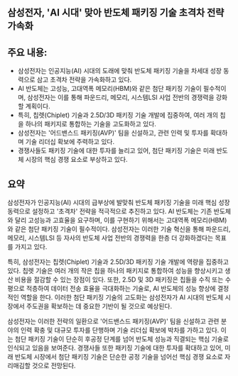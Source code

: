 ## 삼성전자, 'AI 시대' 맞아 반도체 패키징 기술 초격차 전략 가속화

## 주요 내용:
*   삼성전자는 인공지능(AI) 시대의 도래에 맞춰 반도체 패키징 기술을 차세대 성장 동력으로 삼고 초격차 전략을 가속화하고 있다.
*   AI 반도체는 고성능, 고대역폭 메모리(HBM)와 같은 첨단 패키징 기술이 필수적이며, 삼성전자는 이를 통해 파운드리, 메모리, 시스템LSI 사업 전반의 경쟁력을 강화할 계획이다.
*   특히, 칩렛(Chiplet) 기술과 2.5D/3D 패키징 기술 개발에 집중하여, 여러 개의 칩을 하나의 패키지로 통합하는 기술을 고도화하고 있다.
*   삼성전자는 '어드밴스드 패키징(AVP)' 팀을 신설하고, 관련 인력 및 투자를 확대하며 기술 리더십 확보에 주력하고 있다.
*   경쟁사들도 패키징 기술에 대한 투자를 늘리고 있어, 첨단 패키징 기술은 미래 반도체 시장의 핵심 경쟁 요소로 부상하고 있다.

## 요약

삼성전자가 인공지능(AI) 시대의 급부상에 발맞춰 반도체 패키징 기술을 미래 핵심 성장 동력으로 설정하고 '초격차' 전략을 적극적으로 추진하고 있다. AI 반도체는 기존 반도체와 달리 고성능과 고효율을 요구하며, 이를 구현하기 위해서는 고대역폭 메모리(HBM)와 같은 첨단 패키징 기술이 필수적이다. 삼성전자는 이러한 기술 혁신을 통해 파운드리, 메모리, 시스템LSI 등 자사의 반도체 사업 전반의 경쟁력을 한층 더 강화하겠다는 목표를 가지고 있다.

특히, 삼성전자는 칩렛(Chiplet) 기술과 2.5D/3D 패키징 기술 개발에 역량을 집중하고 있다. 칩렛 기술은 여러 개의 작은 칩을 하나의 패키지로 통합하여 성능을 향상시키고 생산 비용을 절감할 수 있는 장점이 있다. 또한, 2.5D 및 3D 패키징은 칩들을 수직 또는 수평으로 적층하여 데이터 전송 효율을 극대화하는 기술로, AI 반도체의 성능 향상에 결정적인 역할을 한다. 이러한 첨단 패키징 기술의 고도화는 삼성전자가 AI 시대의 반도체 시장에서 주도권을 확보하는 데 중요한 기반이 될 것으로 예상된다.

삼성전자는 이러한 전략의 일환으로 '어드밴스드 패키징(AVP)' 팀을 신설하고 관련 분야의 인력 확충 및 대규모 투자를 단행하며 기술 리더십 확보에 박차를 가하고 있다. 이는 첨단 패키징 기술이 단순히 후공정 단계를 넘어 반도체 성능과 직결되는 핵심 기술로 인식되고 있음을 보여준다. 경쟁사들 또한 패키징 기술에 대한 투자를 확대하고 있어, 미래 반도체 시장에서 첨단 패키징 기술은 단순한 공정 기술을 넘어선 핵심 경쟁 요소로 자리매김할 것으로 전망된다.